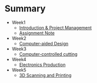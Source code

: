 # Summary


* Week1
	* [Introduction & Project Management](Week1/1_Introduction.md)
	* [Assignment Note](1_Assigment.md)
* Week2
	* [Computer-aided Design](Week2/2.md)
* Week3
	* [Computer-controlled cutting](Week3/3.md)
* Week4
	* [Electronics Production](Week4/4.md)
* Week5
	* [3D Scanning and Printing](Week5/5.md)

	
	